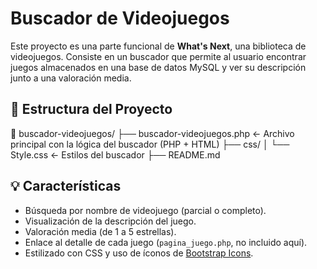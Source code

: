 # Buscador de Videojuegos

Este proyecto es una parte funcional de **What's Next**, una biblioteca de videojuegos. Consiste en un buscador que permite al usuario encontrar juegos almacenados en una base de datos MySQL y ver su descripción junto a una valoración media.

## 📂 Estructura del Proyecto
📁 buscador-videojuegos/
├── buscador-videojuegos.php ← Archivo principal con la lógica del buscador (PHP + HTML)
├── css/
│ └── Style.css ← Estilos del buscador
├── README.md

## 💡 Características

- Búsqueda por nombre de videojuego (parcial o completo).
- Visualización de la descripción del juego.
- Valoración media (de 1 a 5 estrellas).
- Enlace al detalle de cada juego (`pagina_juego.php`, no incluido aquí).
- Estilizado con CSS y uso de íconos de [Bootstrap Icons](https://icons.getbootstrap.com/).
